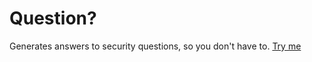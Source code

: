 Question?
=======

Generates answers to security questions, so you don't have to.
[Try me](http://wparad.github.io/question)
